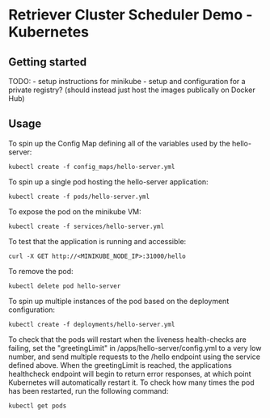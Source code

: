 # Retriever Cluster Scheduler Demo - Kubernetes

## Getting started

TODO: 
	- setup instructions for minikube
	- setup and configuration for a private registry? (should instead just host the images publically on Docker Hub)

## Usage

To spin up the Config Map defining all of the variables used by the hello-server:

	kubectl create -f config_maps/hello-server.yml 

To spin up a single pod hosting the hello-server application:

	kubectl create -f pods/hello-server.yml

To expose the pod on the minikube VM:
	
	kubectl create -f services/hello-server.yml

To test that the application is running and accessible:

	curl -X GET http://<MINIKUBE_NODE_IP>:31000/hello

To remove the pod:

	kubectl delete pod hello-server

To spin up multiple instances of the pod based on the deployment configuration:
	
	kubectl create -f deployments/hello-server.yml

To check that the pods will restart when the liveness health-checks are failing, set the "greetingLimit" in /apps/hello-server/config.yml to a very low number, and send multiple requests to the /hello endpoint using the service defined above. When the greetingLimit is reached, the applications healthcheck endpoint will begin to return error responses, at which point Kubernetes will automatically restart it. To check how many times the pod has been restarted, run the following command:

	kubectl get pods